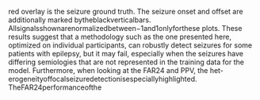 red overlay is the seizure ground truth. The seizure onset and offset are additionally marked
bytheblackverticalbars. Allsignalsshownarenormalizedbetween−1and1onlyforthese
plots.
These results suggest that a methodology such as the one presented here, optimized on
individual participants, can robustly detect seizures for some patients with epilepsy, but it
may fail, especially when the seizures have differing semiologies that are not represented in
the training data for the model. Furthermore, when looking at the FAR24 and PPV, the het-
erogeneityoffocalseizuredetectionisespeciallyhighlighted. TheFAR24performanceofthe